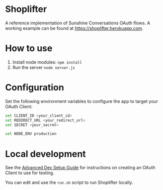 # Shoplifter

A reference implementation of Sunshine Conversations OAuth flows. A working example can be found at https://shoplifter.herokuapp.com.

# How to use

1. Install node modules: `npm install`
1. Run the server `node server.js`

# Configuration

Set the following environment variables to configure the app to target your OAuth Client:

```bash
set CLIENT_ID <your_client_id>
set REDIRECT_URL <your_redirect_url>
set SECRET <your_secret>
```

```bash
set NODE_ENV production
```

# Local development

See the [Advanced Dev Setup Guide](https://docs.google.com/document/d/1ZuAHnPSYdmmFAgiQWLUsQa6k7iv3ZY_sxah7Qx4u3-M/edit#heading=h.ziahl5mf8p0p) for instructions on creating an OAuth Client to use for testing.

You can edit and use the `run.sh` script to run Shoplifter locally.
